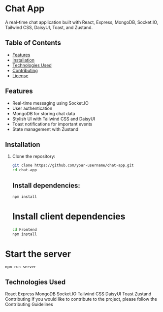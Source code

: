 # Chat App

A real-time chat application built with React, Express, MongoDB, Socket.IO, Tailwind CSS, DaisyUI, Toast, and Zustand.

## Table of Contents

- [Features](#features)
- [Installation](#installation)
- [Technologies Used](#technologies-used)
- [Contributing](#contributing)
- [License](#license)

## Features

- Real-time messaging using Socket.IO
- User authentication
- MongoDB for storing chat data
- Stylish UI with Tailwind CSS and DaisyUI
- Toast notifications for important events
- State management with Zustand

## Installation

1. Clone the repository:

   ```bash
   git clone https://github.com/your-username/chat-app.git
   cd chat-app
   ```
   ## Install dependencies:
   ```bash
   npm install
   ```
   # Install client dependencies
     ```bash
    cd Frontend
    npm install
     ```   
 # Start the server
```
npm run server
```
## Technologies Used
React
Express
MongoDB
Socket.IO
Tailwind CSS
DaisyUI
Toast
Zustand
Contributing
If you would like to contribute to the project, please follow the Contributing Guidelines
